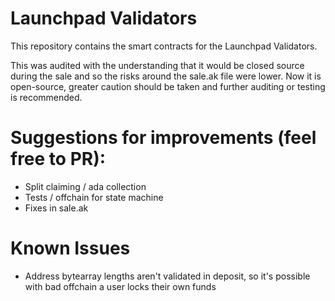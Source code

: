 # Launchpad Validators

This repository contains the smart contracts for the Launchpad Validators.

This was audited with the understanding that it would be closed source during the sale and so the risks around the sale.ak file were lower. Now it is open-source, greater caution should be taken and further auditing or testing is recommended.

# Suggestions for improvements (feel free to PR):
- Split claiming / ada collection
- Tests / offchain for state machine
- Fixes in sale.ak

# Known Issues
- Address bytearray lengths aren't validated in deposit, so it's possible with bad offchain a user locks their own funds